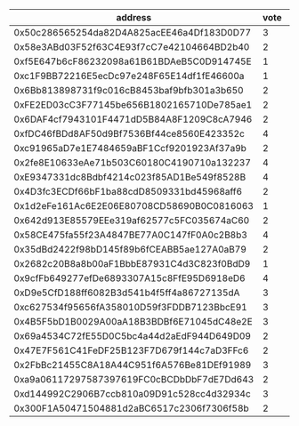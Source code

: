 address|vote|timestamp|signature
---|---|---|---
0x50c286565254da82D4A825acEE46a4Df183D0D77|3|1599579123|0xf4d377f990b8330ccb3d88bd6ccc10cbdc31d8d20dad190c01e954817b3ecc490b2255c81ceb6fe182321e647a1db4c8975cb43d1f15e7824ea46548d67f17531b
0x58e3ABd03F52f63C4E93f7cC7e42104664BD2b40|2|1599580426|0xeea4d6c38aaeae2f13f463ea533cb37d0db466556815b8fcb1c8af5bdfe296292bf24d77b4e848485227968bdbb05dff1c193335c8189e2a9fcfa565e4eb8d641b
0xf5E647b6cF86232098a61B61BDAeB5C0D914745E|1|1599580621|0xda12978ce83f4f07bfd808ae9722f1b4a17cde1cf6bf318c904e501b1e3aa758261136e53d599c9301f226c9d9644c0bcf66c283a3c3873944fc98ffa80f04e21c
0xc1F9BB72216E5ecDc97e248F65E14df1fE46600a|1|1599580723|0xaf7b3718dab2a4bb162ccca172139b8c074368b008fc71781bafc0560fbc663f454f5de42e2bbbb3f0bfdfc063000fdab59f83e8dd69307705d6bf0a8ab986071b
0x6Bb813898731f9c016cB8453baf9bfb301a3b650|2|1599581705|0xe8e3c9c3e62084fd2a87b010cd66904a4bd7a8e4c30bc3b5477270944d808c884c3c4eab6a84479154c19728d698a5a92f4cb60bfc743c10992ae3a448e0bc861c
0xFE2ED03cC3F77145be656B1802165710De785ae1|2|1599583698|0xa15e79c733f89b36234c2e1a265540f00bb77279115144ec8cb27446106b594242ebe474773f6eee8f09dd847540b39ddfb0691d31b695e196bebfebdd5877221b
0x6DAF4cf7943101F4471dD5B84A8F1209C8cA7946|2|1599584086|0xfbd854e48c94fef8917f35decaf2a244bac5306d52174c454e6d2dfe0416316c07f89723e5c37df8347ee5e4975e730beec19a8aab36d6b9229a85f3e53d7f6b1b
0xfDC46fBDd8AF50d9Bf7536Bf44ce8560E423352c|4|1599585755|0x9a4e9e0742e239175c71c063c80903d149554290dbda592d60a3b64b5afe85d84b4b188a87f3deaf3ed01959419693868fb8963c24ab19194d3fcd0e6703a01c1b
0xc91965aD7e1E7484659aBF1Ccf9201923Af37a9b|2|1599586498|0x26d47a28e540588368346c5fe646cc464267bd0b7c1b5e4ebf20aff52de1b08e729f9330794188809ba4dfbbf4a33aed3f64f2c6f4b480bea4c31e63e8f59a371b
0x2fe8E10633eAe71b503C60180C4190710a132237|4|1599586760|0xbbba5c72ad998d879783fce5ae141ee48bc7cc2eba3e1b142a3ddbad52f4a1ce1b7d32e33bcd72921e46cd83fd54ae144acdc720acdbb04ad32e181c08f982a61c
0xE9347331dc8Bdbf4214c023f85AD1Be549f8528B|4|1599586909|0x84e0779a99c9f16b5db15ceaf0dd97e4af740d3959c88ed61ed3065e522d9f1e27ea77a170c426773a3d32df18dbe2c429aa3cb92d9f7f6258c92fef6c26bda51b
0x4D3fc3ECDf66bF1ba88cdD8509331bd45968aff6|2|1599587097|0x4a7b88893a226ec4b5337e3ccb4b42913fa77118a2ab6119cf51f69c3144fb6f2dd70d97d12268be524c8add9a2d731b78e244959b7017f3f66eed807033d8551c
0x1d2eFe161Ac6E2E06E80708CD58690B0C0816063|1|1599587440|0x11e5a03f2e18b7bb27ddba4674cbe38186d915e0d306fdd6757f86c0127498037c2c7254fbc151743f8d6bdf1f5fd0e9f756fc740b8f0a2182eee6f9bd068fe81b
0x642d913E85579EEe319af62577c5FC035674aC60|2|1599587707|0x91c1984afe840d34b67d1edcf29af4dfb7926efa842b0ee8d8a2965f3ec5d87613bc77356989e1fe6501e865f64eedbd4b2b16f4d7c8f4ee1572a14ee46f72421b
0x58CE475fa55f23A4847BE77A0C147fF0A0c2B8b3|4|1599588251|0x42c76604bb5ca56c29a776e8a1300166d1b985d5008791112a593bdc6e66e1d23a7999198ab755362339abe8ad7ced37cbc81c331791a474a5e2fed878dc3d771b
0x35dBd2422f98bD145f89b6fCEABB5ae127A0aB79|2|1599589175|0x3fe9719d4fc6db740b80e6e5b5a26c13b66ff671a2ce8517d69a7e5094686c70319a7751524f953e3c1652c15f8240caaa13df00653ae865b7614310e24c4aa01c
0x2682c20B8a8b00aF1BbbE87931C4d3C823f0BdD9|1|1599589366|0x5ae8cc2e32c819e6a7ba24b881bffb03284e4cf39bb8306ab0267253db4201792add9fbbba5bbf59099fd449ee781640cc7fb57eb054983f7c19d24f2e127ab91c
0x9cfFb649277efDe6893307A15c8FfE95D6918eD6|4|1599589667|0x5af035d02593ab849b37bd3d7bc5da10d8ad7265ee46beec704468e8cc4498f57853486d1621040b114bd2793d05ac5544b7493cd9aca23c8889e59f692d395f1c
0xD9e5CfD188ff6082B3d541b4f5ff4a86727135dA|3|1599589974|0xeb9bf1f88232f4349e9877caa8b7c2ef048b201dc7698db829a808d69e32fc7c5ba0d9cb96f9353c763ca90668d5cc8e3557cc0e59b1719b827c12256e9b4d611c
0xc627534f95656fA358010D59f3FDDB7123BbcE91|3|1599590907|0x3a58fcd026150f7b15cb793d20601c2962361af48664c2b681764c84135c5e51559553edd7287205eb01e52063200b63bdba05a44bde548c31604bf4638c4e511c
0x4B5F5bD1B0029A00aA18B3BDBf6E71045dC48e2E|3|1599592162|0xfcdf1a1552c3997087d66d6a9a7f57fa747c868a4d759cbbaf995351c3ee70f85fab5123efdad0dcb3787c13b5e7bc4661664360e2061f16d480360f059c3b631c
0x69a4534C72fE55D0C5bc4a44d2aEdF944D649D09|2|1599594169|0x2834d77762d3cb58d2dbb4943594f58f06a93771e630f4b2327af0b141acc34b0e2501c78061d70bcca0ebccbf2a045679cf0751693539727ea962ba6e8f39141c
0x47E7F561C41FeDF25B123F7D679f144c7aD3FFc6|2|1599594784|0x732c7eca93ef34b71a8f41551dfd31f911f2dfdad43b6d88fe1f609d36b902657fb66078407bef00893e06b1e2637380088e5c84b2abbe7a413c2bf70fb671a31c
0x2FbBc21455C8A18A44C951f6A576Be81DEf91989|3|1599595830|0xdaac3741b41cb7a5a00182b44960c8d2a17b991f16ee854b6538e57cb108c23054789f87bea5305ef09b9a3a92b40dda70954a28b695acb63b8706ca364293581b
0xa9a06117297587397619FC0cBCDbDbF7dE7Dd643|2|1599598420|0xb7811b9970f65210aca99e95684b4995f3385eea4e0eb11744685f530e4a10e1515eb49e8fc3f867a95be025e199e13ee660492da32a47e0f8dfe43e40d181581c
0xd144992C2906B7ccb810a09D91c528cc4d32934c|3|1599607128|0xde6a6cf9d8bfe8227ee3ef55198f3940f3ebae235fe96e29dd3f26add8546499223346a5976ef2b7d57377dabe4215af53d089f4fb1540c59514c2631536819b1b
0x300F1A50471504881d2aBC6517c2306f7306f58b|2|1599610114|0x993b4c7883b80dedd84f7c195448e5188106166a2c63bd3a395fef8cc36b10ae0a4a23ca316852934c48f941b311f55608690f5be8ad8fb18adb96b9b6aeb75e1c